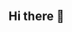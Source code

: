 ## Hi there 👋

<!--
**queenjt/Queenjt** is a ✨ _special_ ✨ repository because its `README.md` (this file) appears on your GitHub profile.

Here are some ideas to get you started:

- 🔭 I’m currently working on creating a magic mirror.
- 🌱 I’m currently learning java through college.
- 👯 I’m looking to collaborate on my magic mirror project.
- 🤔 I’m looking for help with learning to be a better coder.
- 💬 Ask me about nothing just yet, as I am very new to this.
- 📫 How to reach me: shoot me a message here.
- 😄 Pronouns: She/her
- ⚡ Fun fact: My job has nothing to do with coding, but I think it's cool so I am learning it for fun.
-->
